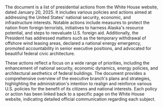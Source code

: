 The document is a list of presidential actions from the White House website, dated January 20, 2025. It includes various policies and actions aimed at addressing the United States' national security, economic, and infrastructure interests. Notable actions include measures to protect the nation from foreign terrorists, initiatives to harness Alaska's resource potential, and steps to reevaluate U.S. foreign aid. Additionally, the President has addressed matters such as the temporary withdrawal of offshore wind leasing areas, declared a national energy emergency, promoted accountability in senior executive positions, and advocated for beautiful federal civic architecture.

These actions reflect a focus on a wide range of priorities, including the enhancement of national security, economic dynamics, energy policies, and architectural aesthetics of federal buildings. The document provides a comprehensive overview of the executive branch's plans and strategies, highlighting the administration's intention to realign and reinforce various U.S. policies for the benefit of its citizens and national interests. Each policy or action has been linked back to a specific page on the White House website, indicating detailed official communication regarding each subject.